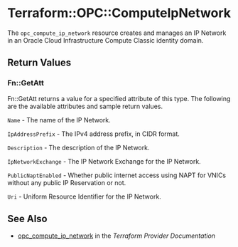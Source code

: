 # Terraform::OPC::ComputeIpNetwork

The ``opc_compute_ip_network`` resource creates and manages an IP Network in an Oracle Cloud Infrastructure Compute Classic identity domain.

## Return Values

### Fn::GetAtt

Fn::GetAtt returns a value for a specified attribute of this type. The following are the available attributes and sample return values.

`Name` - The name of the IP Network.

`IpAddressPrefix` - The IPv4 address prefix, in CIDR format.

`Description` - The description of the IP Network.

`IpNetworkExchange` - The IP Network Exchange for the IP Network.

`PublicNaptEnabled` - Whether public internet access using NAPT for VNICs without any public IP Reservation or not.

`Uri` - Uniform Resource Identifier for the IP Network.

## See Also

* [opc_compute_ip_network](https://www.terraform.io/docs/providers/opc/r/compute_ip_network.html) in the _Terraform Provider Documentation_